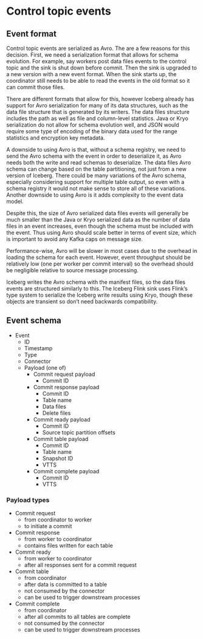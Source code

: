 # Control topic events

## Event format

Control topic events are serialized as Avro. The are a few reasons for this decision. First, we need a serialization format that allows for schema evolution. For example, say workers post data files events to the control topic and the sink is shut down before commit. Then the sink is upgraded to a new version with a new event format. When the sink starts up, the coordinator still needs to be able to read the events in the old format so it can commit those files.

There are different formats that allow for this, however Iceberg already has support for Avro serialization for many of its data structures, such as the data file structure that is generated by its writers. The data files structure includes the path as well as file and column-level statistics. Java or Kryo serialization do not allow for schema evolution well, and JSON would require some type of encoding of the binary data used for the range statistics and encryption key metadata.

A downside to using Avro is that, without a schema registry, we need to send the Avro schema with the event in order to deserialize it, as Avro needs both the write and read schemas to deserialize. The data files Avro schema can change based on the table partitioning, not just from a new version of Iceberg. There could be many variations of the Avro schema, especially considering support for multiple table output, so even with a schema registry it would not make sense to store all of these variations. Another downside to using Avro is it adds complexity to the event data model.

Despite this, the size of Avro serialized data files events will generally be much smaller than the Java or Kryo serialized data as the number of data files in an event increases, even though the schema must be included with the event. Thus using Avro should scale better in terms of event size, which is important to avoid any Kafka caps on message size.

Performance-wise, Avro will be slower in most cases due to the overhead in loading the schema for each event. However, event throughput should be relatively low (one per worker per commit interval) so the overhead should be negligible relative to source message processing.

Iceberg writes the Avro schema with the manifest files, so the data files events are structured similarly to this. The Iceberg Flink sink uses Flink’s type system to serialize the Iceberg write results using Kryo, though these objects are transient so don’t need backwards compatibility.

## Event schema

* Event
  * ID
  * Timestamp
  * Type
  * Connector
  * Payload (one of)
    * Commit request payload
      * Commit ID
    * Commit response payload
      * Commit ID
      * Table name
      * Data files
      * Delete files
    * Commit ready payload
      * Commit ID
      * Source topic partition offsets
    * Commit table payload
      * Commit ID
      * Table name
      * Snapshot ID
      * VTTS
    * Commit complete payload
      * Commit ID
      * VTTS

### Payload types

* Commit request
  * from coordinator to worker
  * to initiate a commit
* Commit response
  * from worker to coordinator
  * contains files written for each table
* Commit ready
  * from worker to coordinator
  * after all responses sent for a commit request
* Commit table
  * from coordinator
  * after data is committed to a table
  * not consumed by the connector
  * can be used to trigger downstream processes
* Commit complete
  * from coordinator
  * after all commits to all tables are complete
  * not consumed by the connector
  * can be used to trigger downstream processes
